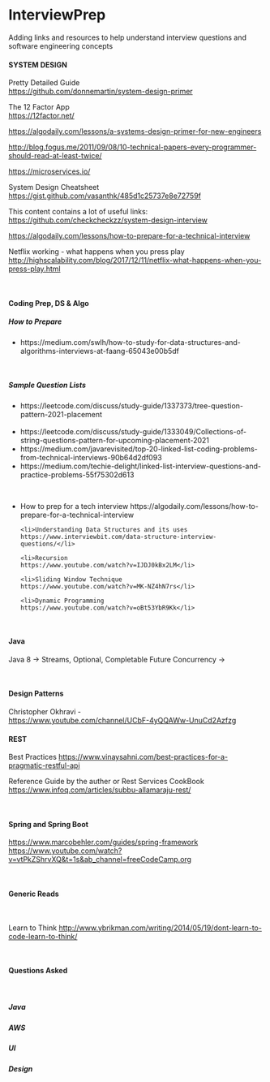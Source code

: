 # InterviewPrep


Adding links and resources to help understand interview questions and software engineering concepts


<h4>SYSTEM DESIGN</h4>

Pretty Detailed Guide</br>
https://github.com/donnemartin/system-design-primer

The 12 Factor App</br>
https://12factor.net/

https://algodaily.com/lessons/a-systems-design-primer-for-new-engineers

http://blog.fogus.me/2011/09/08/10-technical-papers-every-programmer-should-read-at-least-twice/

https://microservices.io/

System Design Cheatsheet</br>
https://gist.github.com/vasanthk/485d1c25737e8e72759f</br>

This content contains a lot of useful links:</br>
https://github.com/checkcheckzz/system-design-interview

https://algodaily.com/lessons/how-to-prepare-for-a-technical-interview

Netflix working - what happens when you press play</br>
http://highscalability.com/blog/2017/12/11/netflix-what-happens-when-you-press-play.html



</br>
<h4>Coding Prep, DS & Algo</h4>

<h5>How to Prepare</h5>

  <ul>
    <li>https://medium.com/swlh/how-to-study-for-data-structures-and-algorithms-interviews-at-faang-65043e00b5df</li>
  </ul>
  </br>
  <h5>Sample Question Lists</h5>  
  <ul>
    <li>https://leetcode.com/discuss/study-guide/1337373/tree-question-pattern-2021-placement</li></br>
    <li>https://leetcode.com/discuss/study-guide/1333049/Collections-of-string-questions-pattern-for-upcoming-placement-2021</li>
    <li>https://medium.com/javarevisited/top-20-linked-list-coding-problems-from-technical-interviews-90b64d2df093</li>
    <li>https://medium.com/techie-delight/linked-list-interview-questions-and-practice-problems-55f75302d613</li>
  </ul>
</br>
  <ul>
    <li>How to prep for a tech interview
    https://algodaily.com/lessons/how-to-prepare-for-a-technical-interview </li>

    <li>Understanding Data Structures and its uses
    https://www.interviewbit.com/data-structure-interview-questions/</li>

    <li>Recursion 
    https://www.youtube.com/watch?v=IJDJ0kBx2LM</li>

    <li>Sliding Window Technique
    https://www.youtube.com/watch?v=MK-NZ4hN7rs</li>

    <li>Dynamic Programming
    https://www.youtube.com/watch?v=oBt53YbR9Kk</li>
  </ul>



</br>
<h4>Java</h4>

Java 8 -> Streams, Optional, Completable Future
Concurrency -> 

</br>
<h4>Design Patterns</h4>

Christopher Okhravi - </br>
https://www.youtube.com/channel/UCbF-4yQQAWw-UnuCd2Azfzg</br>


<h4>REST</h4>

Best Practices
https://www.vinaysahni.com/best-practices-for-a-pragmatic-restful-api

Reference Guide by the auther or Rest Services CookBook
https://www.infoq.com/articles/subbu-allamaraju-rest/


</br>
<h4>Spring and Spring Boot</h4>

https://www.marcobehler.com/guides/spring-framework</br>
https://www.youtube.com/watch?v=vtPkZShrvXQ&t=1s&ab_channel=freeCodeCamp.org


</br>
<h4>Generic Reads</h4></br>

Learn to Think
http://www.ybrikman.com/writing/2014/05/19/dont-learn-to-code-learn-to-think/






</br>
<h4>Questions Asked</h4></br>


<h5>Java</h5>
<h5>AWS</h5>
<h5>UI</h5>
<h5>Design</h5>
